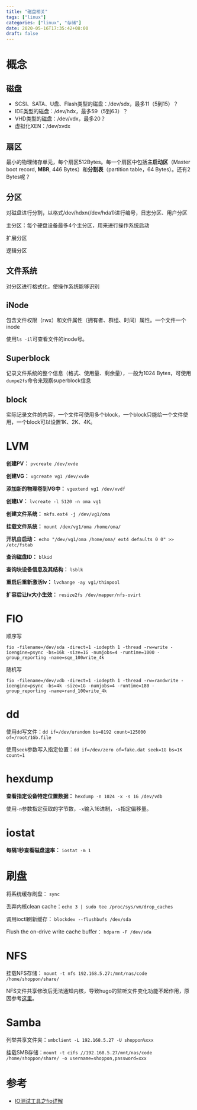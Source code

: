 ```yaml
---
title: "磁盘相关"
tags: ["linux"]
categories: ["linux", "存储"]
date: 2020-05-16T17:35:42+08:00
draft: false
---
```


# 概念

## 磁盘

- SCSI、SATA、U盘、Flash类型的磁盘：/dev/sdx，最多11（5到15）？
- IDE类型的磁盘：/dev/hdx，最多59（5到63）？
- VHD类型的磁盘：/dev/vdx，最多20？
- 虚拟化XEN：/dev/xvdx

## 扇区

最小的物理储存单元，每个扇区512Bytes。每一个扇区中包括**主启动区**（Master boot record, **MBR**, 446 Bytes）和**分割表**（partition table，64 Bytes）。还有2 Bytes呢？

## 分区

对磁盘进行分割，以格式/dev/hdxn(/dev/hda1)进行编号，日志分区、用户分区

主分区：每个硬盘设备最多4个主分区，用来进行操作系统启动

扩展分区

逻辑分区

## 文件系统

对分区进行格式化，使操作系统能够识别

## iNode

包含文件权限（rwx）和文件属性（拥有者、群组、时间）属性。一个文件一个inode

使用`ls -il`可查看文件的inode号。

## Superblock

记录文件系统的整个信息（格式、使用量、剩余量），一般为1024 Bytes，可使用`dumpe2fs`命令来观察superblock信息

## block

实际记录文件的内容，一个文件可使用多个block，一个block只能给一个文件使用，一个block可以设置1K、2K、4K。

# LVM

**创建PV：** `pvcreate /dev/xvde`

**创建VG：** `vgcreate vg1 /dev/xvde`

**添加新的物理卷到VG中：** `vgextend vg1 /dev/xvdf`

**创建LV：** `lvcreate -l 5120 -n oma vg1`

**创建文件系统：** `mkfs.ext4 -j /dev/vg1/oma`

**挂载文件系统：** `mount /dev/vg1/oma /home/oma/`

 **开机自启动：** `echo "/dev/vg1/oma /home/oma/ ext4 defaults 0 0" >> /etc/fstab`

**查询磁盘ID：** `blkid`

**查询块设备信息及其结构：** `lsblk`

**重启后重新激活lv：** `lvchange -ay vg1/thinpool`

**扩容后让lv大小生效：** `resize2fs /dev/mapper/nfs-ovirt`

# FIO

顺序写

```shell
fio -filename=/dev/sda -direct=1 -iodepth 1 -thread -rw=write -ioengine=psync -bs=16k -size=1G -numjobs=4 -runtime=1000 -group_reporting -name=sqe_100write_4k
```

随机写

```shell
fio -filename=/dev/vdb -direct=1 -iodepth 1 -thread -rw=randwrite -ioengine=psync -bs=4k -size=1G -numjobs=4 -runtime=180 -group_reporting -name=rand_100write_4k
```

# dd

使用`dd`写文件：`dd if=/dev/urandom bs=8192 count=125000 of=/root/1Gb.file`

使用`seek`参数写入指定位置：`dd if=/dev/zero of=fake.dat seek=1G bs=1K count=1`

# hexdump

**查看指定设备特定位置数据：** `hexdump -n 1024 -x -s 1G /dev/vdb`

使用`-n`参数指定获取的字节数，`-x`输入16进制，`-s`指定偏移量。

# iostat

**每隔1秒查看磁盘速率：** `iostat -m 1`

# 刷盘

将系统缓存刷盘： `sync`

丢弃内核clean cache：`echo 3 | sudo tee /proc/sys/vm/drop_caches`

调用ioctl刷新缓存： `blockdev --flushbufs /dev/sda`

Flush the on-drive write cache buffer： `hdparm -F /dev/sda`

# NFS

挂载NFS存储： `mount -t nfs 192.168.5.27:/mnt/nas/code /home/shoppon/share/`

NFS文件共享修改后无法通知内核，导致hugo的监听文件变化功能不起作用，原因参考[这里](https://stackoverflow.com/questions/4231243/inotify-with-nfs)。

# Samba

列举共享文件夹：`smbclient -L 192.168.5.27 -U shoppon%xxx`

挂载SMB存储：`mount -t cifs //192.168.5.27/mnt/nas/code /home/shoppon/share/ -o username=shoppon,password=xxx`

# 参考

- [IO测试工具之fio详解](https://www.cnblogs.com/raykuan/p/6914748.html)

